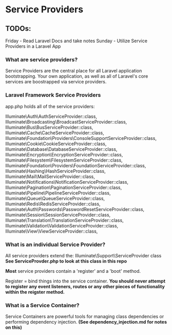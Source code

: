 # Service Providers

## TODOs:
Friday - Read Laravel Docs and take notes
Sunday - Utilize Service Providers in a Laravel App

### What are service providers?
Service Providers are the central place for all Laravel application bootstrapping. Your own application, as well as all of Laravel's core services are boostrapped via service providers. 

### Laravel Framework Service Providers
app.php holds all of the service providers: 

Illuminate\Auth\AuthServiceProvider::class,
Illuminate\Broadcasting\BroadcastServiceProvider::class,
Illuminate\Bus\BusServiceProvider::class,
Illuminate\Cache\CacheServiceProvider::class,
Illuminate\Foundation\Providers\ConsoleSupportServiceProvider::class,
Illuminate\Cookie\CookieServiceProvider::class,
Illuminate\Database\DatabaseServiceProvider::class,
Illuminate\Encryption\EncryptionServiceProvider::class,
Illuminate\Filesystem\FilesystemServiceProvider::class,
Illuminate\Foundation\Providers\FoundationServiceProvider::class,
Illuminate\Hashing\HashServiceProvider::class,
Illuminate\Mail\MailServiceProvider::class,
Illuminate\Notifications\NotificationServiceProvider::class,
Illuminate\Pagination\PaginationServiceProvider::class,
Illuminate\Pipeline\PipelineServiceProvider::class,
Illuminate\Queue\QueueServiceProvider::class,
Illuminate\Redis\RedisServiceProvider::class,
Illuminate\Auth\Passwords\PasswordResetServiceProvider::class,
Illuminate\Session\SessionServiceProvider::class,
Illuminate\Translation\TranslationServiceProvider::class,
Illuminate\Validation\ValidationServiceProvider::class,
Illuminate\View\ViewServiceProvider::class,

### What is an individual Service Provider?
All service providers extend the:
Illuminate\Support\ServiceProvider class
<strong>See ServiceProvder.php to look at this class in this repo</strong> 

<strong>Most</strong> service providers contain a 'register' and a 'boot' method. 

Register = bind things into the service container.
<strong>You should never attempt to register any event listeners, routes or any other pieces of functionality within the reigster method.</strong>

### What is a Service Container?
Service Containers are powerful tools for managing class dependencies or performing dependency injection. 
<strong>(See dependency_injection.md for notes on this)</strong>





